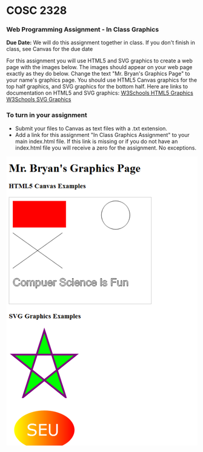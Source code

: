# COSC 2328
### Web Programming Assignment - In Class Graphics
**Due Date:** We will do this assignment together in class. If you don't finish in class, see Canvas for the due date

For this assignment you will use HTML5 and SVG graphics to create a web page with the images below. The images should appear on your web page exactly as they do below. Change the text "Mr. Bryan's Graphics Page" to your name's graphics page. You should use HTML5 Canvas graphics for the top half graphics, and SVG graphics for the bottom half. Here are links to documentation on HTML5 and SVG graphics: 
[W3Schools HTML5 Graphics](https://www.w3schools.com/html/html5_canvas.asp) 
[W3Schools SVG Graphics](https://www.w3schools.com/html/html5_svg.asp)

### To turn in your assignment
* Submit your files to Canvas as text files with a .txt extension.
* Add a link for this assignment "In Class Graphics Assignment" to your main index.html file. If this link is missing or if you do not have an index.html file you will receive a zero for the assignment. No exceptions.

![GitHub Logo](images/graphicsFun.png)

